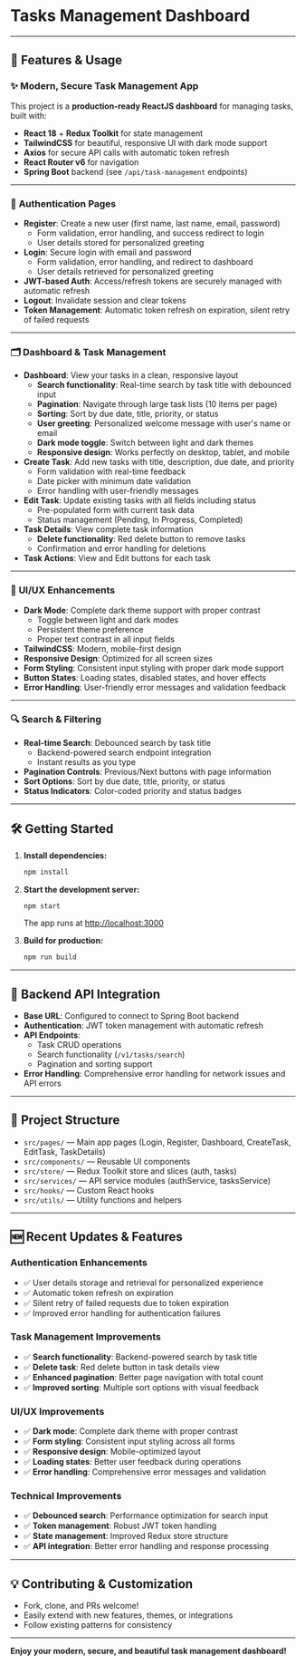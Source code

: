 # Tasks Management Dashboard

---

## 🚀 Features & Usage

### ✨ Modern, Secure Task Management App

This project is a **production-ready ReactJS dashboard** for managing tasks, built with:
- **React 18** + **Redux Toolkit** for state management
- **TailwindCSS** for beautiful, responsive UI with dark mode support
- **Axios** for secure API calls with automatic token refresh
- **React Router v6** for navigation
- **Spring Boot** backend (see `/api/task-management` endpoints)

---

### 🔐 **Authentication Pages**
- **Register**: Create a new user (first name, last name, email, password)
  - Form validation, error handling, and success redirect to login
  - User details stored for personalized greeting
- **Login**: Secure login with email and password
  - Form validation, error handling, and redirect to dashboard
  - User details retrieved for personalized greeting
- **JWT-based Auth**: Access/refresh tokens are securely managed with automatic refresh
- **Logout**: Invalidate session and clear tokens
- **Token Management**: Automatic token refresh on expiration, silent retry of failed requests

---

### 🗂️ **Dashboard & Task Management**
- **Dashboard**: View your tasks in a clean, responsive layout
  - **Search functionality**: Real-time search by task title with debounced input
  - **Pagination**: Navigate through large task lists (10 items per page)
  - **Sorting**: Sort by due date, title, priority, or status
  - **User greeting**: Personalized welcome message with user's name or email
  - **Dark mode toggle**: Switch between light and dark themes
  - **Responsive design**: Works perfectly on desktop, tablet, and mobile
- **Create Task**: Add new tasks with title, description, due date, and priority
  - Form validation with real-time feedback
  - Date picker with minimum date validation
  - Error handling with user-friendly messages
- **Edit Task**: Update existing tasks with all fields including status
  - Pre-populated form with current task data
  - Status management (Pending, In Progress, Completed)
- **Task Details**: View complete task information
  - **Delete functionality**: Red delete button to remove tasks
  - Confirmation and error handling for deletions
- **Task Actions**: View and Edit buttons for each task

---

### 🌙 **UI/UX Enhancements**
- **Dark Mode**: Complete dark theme support with proper contrast
  - Toggle between light and dark modes
  - Persistent theme preference
  - Proper text contrast in all input fields
- **TailwindCSS**: Modern, mobile-first design
- **Responsive Design**: Optimized for all screen sizes
- **Form Styling**: Consistent input styling with proper dark mode support
- **Button States**: Loading states, disabled states, and hover effects
- **Error Handling**: User-friendly error messages and validation feedback

---

### 🔍 **Search & Filtering**
- **Real-time Search**: Debounced search by task title
  - Backend-powered search endpoint integration
  - Instant results as you type
- **Pagination Controls**: Previous/Next buttons with page information
- **Sort Options**: Sort by due date, title, priority, or status
- **Status Indicators**: Color-coded priority and status badges

---

## 🛠️ **Getting Started**

1. **Install dependencies:**
   ```sh
   npm install
   ```

2. **Start the development server:**
   ```sh
   npm start
   ```
   The app runs at [http://localhost:3000](http://localhost:3000)

3. **Build for production:**
   ```sh
   npm run build
   ```

---

## 🔗 **Backend API Integration**
- **Base URL**: Configured to connect to Spring Boot backend
- **Authentication**: JWT token management with automatic refresh
- **API Endpoints**: 
  - Task CRUD operations
  - Search functionality (`/v1/tasks/search`)
  - Pagination and sorting support
- **Error Handling**: Comprehensive error handling for network issues and API errors

---

## 📄 **Project Structure**
- `src/pages/` — Main app pages (Login, Register, Dashboard, CreateTask, EditTask, TaskDetails)
- `src/components/` — Reusable UI components
- `src/store/` — Redux Toolkit store and slices (auth, tasks)
- `src/services/` — API service modules (authService, tasksService)
- `src/hooks/` — Custom React hooks
- `src/utils/` — Utility functions and helpers

---

## 🆕 **Recent Updates & Features**

### **Authentication Enhancements**
- ✅ User details storage and retrieval for personalized experience
- ✅ Automatic token refresh on expiration
- ✅ Silent retry of failed requests due to token expiration
- ✅ Improved error handling for authentication failures

### **Task Management Improvements**
- ✅ **Search functionality**: Backend-powered search by task title
- ✅ **Delete task**: Red delete button in task details view
- ✅ **Enhanced pagination**: Better page navigation with total count
- ✅ **Improved sorting**: Multiple sort options with visual feedback

### **UI/UX Improvements**
- ✅ **Dark mode**: Complete dark theme with proper contrast
- ✅ **Form styling**: Consistent input styling across all forms
- ✅ **Responsive design**: Mobile-optimized layout
- ✅ **Loading states**: Better user feedback during operations
- ✅ **Error handling**: Comprehensive error messages and validation

### **Technical Improvements**
- ✅ **Debounced search**: Performance optimization for search input
- ✅ **Token management**: Robust JWT token handling
- ✅ **State management**: Improved Redux store structure
- ✅ **API integration**: Better error handling and response processing

---

## 💡 **Contributing & Customization**
- Fork, clone, and PRs welcome!
- Easily extend with new features, themes, or integrations
- Follow existing patterns for consistency

---

**Enjoy your modern, secure, and beautiful task management dashboard!**
